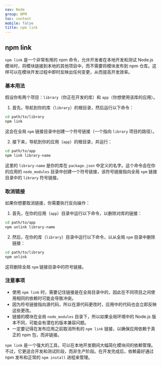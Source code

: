 ```yaml
---
nav: Node
group: NPM
toc: content
mobile: false
title: npm link
---
```


## npm link

`npm link` 是一个非常有用的 npm 命令，允许开发者在本地开发和测试 Node.js 模块时，将模块链接到本地的其他项目中，而不需要将模块发布到 npm 仓库。这样可以在模块开发过程中即时反映出任何变更，从而提高开发效率。

### 基本用法

假设你有两个项目：`library`（你正在开发的库）和 `app`（你想使用该库的应用）。

1. 首先，导航到你的库（`library`）的根目录，然后运行以下命令：

```bash
cd path/to/library
npm link
```

这会在全局 `npm` 链接目录中创建一个符号链接（一个指向 `library` 项目的路径）。

2. 接下来，导航到你的应用（`app`）的根目录，并运行：

```bash
cd path/to/app
npm link library-name
```

这里的 `library-name` 是你的库在 `package.json` 中定义的名字。这个命令会在你的应用的 `node_modules` 目录中创建一个符号链接，该符号链接指向全局 `npm` 链接目录中的 `library` 符号链接。

### 取消链接

如果你想要取消链接，你需要执行反向操作：

1. 首先，在你的应用（`app`）目录中运行以下命令，以删除对库的链接：

```bash
cd path/to/app
npm unlink library-name
```

2. 然后，在你的库（`library`）目录中运行以下命令，以从全局 `npm` 目录中删除链接：

```bash
cd path/to/library
npm unlink
```

这将删除全局 `npm` 链接目录中的符号链接。

### 注意事项

- 使用 `npm link` 时，需要记住链接是在全局目录中的，因此在不同项目之间使用相同的依赖时可能会导致冲突。
- 因为符号链接指向源代码，所以在源代码更改时，应用中的代码也会立即反映这些更改。
- 链接的模块在全局 `node_modules` 目录下，所以如果全局环境中的 Node.js 版本不同，可能会有潜在的版本兼容问题。
- 一定要记得在发布应用之前取消所有的 `npm link` 链接，以确保应用依赖于真正的 npm 包，而非链接。

`npm link` 是一个强大的工具，可以在本地开发期间大幅简化模块间的依赖管理。不过，它更适合开发和测试阶段，而非生产阶段。在开发完成后，依赖最好通过 npm 发布和正常的 `npm install` 进程来管理。
